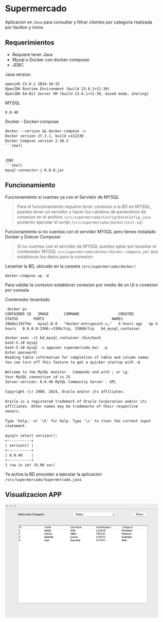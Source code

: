 # Supermercado


Aplicacion  en `Java` para consultar y filtrar clientes por categoria realizada por favillon y hnino


## Requerimientos 

- Requiere tener Java
- Mysql o Docker con docker-composer
- JDBC 


Java version 

```shell
openjdk 23.0.1 2024-10-15
OpenJDK Runtime Environment (build 23.0.1+11-39)
OpenJDK 64-Bit Server VM (build 23.0.1+11-39, mixed mode, sharing)
```

MYSQL
```shell
8.0.40
```

Docker - Docker-compose

```shell
docker --version && docker-compose -v
Docker version 27.3.1, build ce12230
Docker Compose version 2.30.3
```shell


JDBC
```shell
mysql-connector-j-9.0.0.jar
```


## Funcionamiento

Funcionamiento si cuentas ya con el Servidor de MYSQL

> Para el funcionamiento requiere tener conexion a la BD en MYSQL, puedes tener un servidor y hacer los cambios de parametros de conexion  en el archivo `/src/supermercado/Config/DataConfig.java` posterior ejecutar  el script `/src/supermercado/docker/init.sql`

Funcionamiento si no cuentas con el servidor MYSQL pero tienes instalado Docker y Dokcer Composer

> Si no cuentas con el servidor de MYSQL  puedes optar por levantar el contenedor MYSQL  `src/supermercado/docker/docker-compose.yml` aca estableces los datos para la conexion 


Levantar la BD, ubicado en la carpeta `/src/supermercado/docker/`

```shell
docker-compose up -d
```

Para validar la conexion establecer conexion por medio de un UI o conexion por consola 

Contenedor levantado

```shell
 docker ps
CONTAINER ID   IMAGE       COMMAND                  CREATED       STATUS       PORTS                               NAMES
39b8ec19274e   mysql:8.0   "docker-entrypoint.s…"   4 hours ago   Up 4 hours   0.0.0.0:3306->3306/tcp, 33060/tcp   bd_mysql_container
```

```shell
docker exec -it bd_mysql_container /bin/bash
bash-5.1# mysql
bash-5.1# mysql -u appuser supermercado_mvc  -p
Enter password:
Reading table information for completion of table and column names
You can turn off this feature to get a quicker startup with -A

Welcome to the MySQL monitor.  Commands end with ; or \g.
Your MySQL connection id is 25
Server version: 8.0.40 MySQL Community Server - GPL

Copyright (c) 2000, 2024, Oracle and/or its affiliates.

Oracle is a registered trademark of Oracle Corporation and/or its
affiliates. Other names may be trademarks of their respective
owners.

Type 'help;' or '\h' for help. Type '\c' to clear the current input statement.

mysql> select version();
+-----------+
| version() |
+-----------+
| 8.0.40    |
+-----------+
1 row in set (0.00 sec)
```

Ya activa la BD proceder a ejecutar la aplicacion `/src/supermercado/Supermercado.java`

## Visualizacion APP

![App](./img/app.png)
